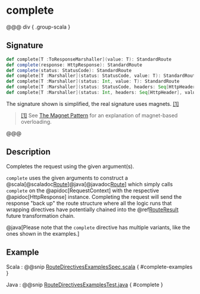 # complete

@@@ div { .group-scala }
## Signature

```scala
def complete[T :ToResponseMarshaller](value: T): StandardRoute
def complete(response: HttpResponse): StandardRoute
def complete(status: StatusCode): StandardRoute
def complete[T :Marshaller](status: StatusCode, value: T): StandardRoute
def complete[T :Marshaller](status: Int, value: T): StandardRoute
def complete[T :Marshaller](status: StatusCode, headers: Seq[HttpHeader], value: T): StandardRoute
def complete[T :Marshaller](status: Int, headers: Seq[HttpHeader], value: T): StandardRoute
```

The signature shown is simplified, the real signature uses magnets. <a id="^1" href="#1">[1]</a>

> <a id="1" href="#^1">[1]</a> See [The Magnet Pattern](https://www.baeldung.com/scala/magnet-pattern) for an explanation of magnet-based overloading.

@@@

## Description

Completes the request using the given argument(s).

`complete` uses the given arguments to construct a @scala[@scaladoc[Route](org.apache.pekko.http.scaladsl.server.index#Route=org.apache.pekko.http.scaladsl.server.RequestContext=%3Escala.concurrent.Future[org.apache.pekko.http.scaladsl.server.RouteResult])]@java[@javadoc[Route](org.apache.pekko.http.javadsl.server.Route)] which simply calls `complete` on the @apidoc[RequestContext]
with the respective @apidoc[HttpResponse] instance.
Completing the request will send the response "back up" the route structure where all the logic runs that wrapping
directives have potentially chained into the @ref[RouteResult](../../routes.md#routeresult) future transformation chain.

@java[Please note that the `complete` directive has multiple variants, like the ones shown in the examples.]

## Example

Scala
:  @@snip [RouteDirectivesExamplesSpec.scala](/docs/src/test/scala/docs/http/scaladsl/server/directives/RouteDirectivesExamplesSpec.scala) { #complete-examples }

Java
:  @@snip [RouteDirectivesExamplesTest.java](/docs/src/test/java/docs/http/javadsl/server/directives/RouteDirectivesExamplesTest.java) { #complete }
